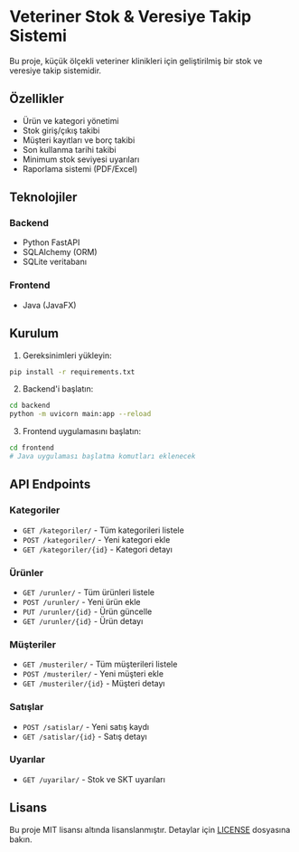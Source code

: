 # Veteriner Stok & Veresiye Takip Sistemi

Bu proje, küçük ölçekli veteriner klinikleri için geliştirilmiş bir stok ve veresiye takip sistemidir.

## Özellikler

- Ürün ve kategori yönetimi
- Stok giriş/çıkış takibi
- Müşteri kayıtları ve borç takibi
- Son kullanma tarihi takibi
- Minimum stok seviyesi uyarıları
- Raporlama sistemi (PDF/Excel)

## Teknolojiler

### Backend
- Python FastAPI
- SQLAlchemy (ORM)
- SQLite veritabanı

### Frontend
- Java (JavaFX)

## Kurulum

1. Gereksinimleri yükleyin:
```bash
pip install -r requirements.txt
```

2. Backend'i başlatın:
```bash
cd backend
python -m uvicorn main:app --reload
```

3. Frontend uygulamasını başlatın:
```bash
cd frontend
# Java uygulaması başlatma komutları eklenecek
```

## API Endpoints

### Kategoriler
- `GET /kategoriler/` - Tüm kategorileri listele
- `POST /kategoriler/` - Yeni kategori ekle
- `GET /kategoriler/{id}` - Kategori detayı

### Ürünler
- `GET /urunler/` - Tüm ürünleri listele
- `POST /urunler/` - Yeni ürün ekle
- `PUT /urunler/{id}` - Ürün güncelle
- `GET /urunler/{id}` - Ürün detayı

### Müşteriler
- `GET /musteriler/` - Tüm müşterileri listele
- `POST /musteriler/` - Yeni müşteri ekle
- `GET /musteriler/{id}` - Müşteri detayı

### Satışlar
- `POST /satislar/` - Yeni satış kaydı
- `GET /satislar/{id}` - Satış detayı

### Uyarılar
- `GET /uyarilar/` - Stok ve SKT uyarıları

## Lisans

Bu proje MIT lisansı altında lisanslanmıştır. Detaylar için [LICENSE](LICENSE) dosyasına bakın.
